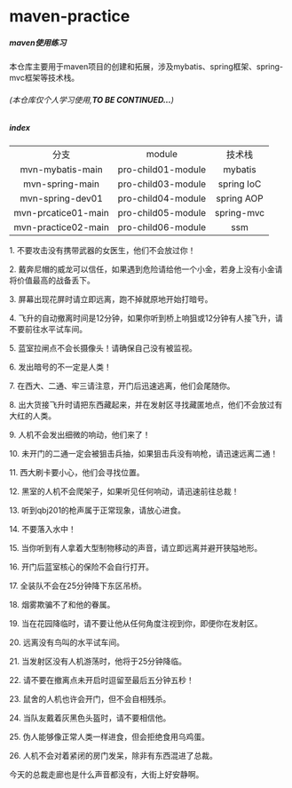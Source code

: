 # maven-practice

##### **maven使用练习**

本仓库主要用于maven项目的创建和拓展，涉及mybatis、spring框架、spring-mvc框架等技术栈。

###### (本仓库仅个人学习使用,**TO BE CONTINUED...**)

##### **index**

<table style="text-align: center">
    <tr>
        <td>分支</td>
        <td>module</td>
        <td>技术栈</td>
    </tr>
        <tr>
        <td>mvn-mybatis-main</td>
        <td>pro-child01-module</td>
        <td>mybatis</td>
    </tr>
    <tr>
        <td>mvn-spring-main</td>
        <td>pro-child03-module</td>
        <td>spring IoC</td>
    </tr>
    <tr>
        <td>mvn-spring-dev01</td>
        <td>pro-child04-module</td>
        <td>spring AOP</td>
    </tr>
    <tr>
        <td>mvn-prcatice01-main</td>
        <td>pro-child05-module</td>
        <td>spring-mvc</td>
    </tr>
    <tr>
        <td>mvn-practice02-main</td>
        <td>pro-child06-module</td>
        <td>ssm</td>
    </tr>
    
</table>
1. 不要攻击没有携带武器的女医生，他们不会放过你！
 
2. 戴奔尼帽的威龙可以信任，如果遇到危险请给他一个小金，若身上没有小金请将价值最高的战备丢下。
 
3. 屏幕出现花屏时请立即远离，跑不掉就原地开始打暗号。
 
4. 飞升的自动撤离时间是12分钟，如果你听到桥上响狙或12分钟有人接飞升，请不要前往水平试车间。
 
5. 蓝室拉闸点不会长摄像头！请确保自己没有被监视。
 
6. 发出暗号的不一定是人类！
 
7. 在西大、二通、牢三请注意，开门后迅速逃离，他们会尾随你。
 
8. 出大货接飞升时请把东西藏起来，并在发射区寻找藏匿地点，他们不会放过有大红的人类。
 
9. 人机不会发出细微的响动，他们来了！
 
10. 未开门的二通一定会被狙击兵抽，如果狙击兵没有响枪，请迅速远离二通！
 
11. 西大刷卡要小心，他们会寻找位置。
 
12. 黑室的人机不会爬架子，如果听见任何响动，请迅速前往总裁！
 
13. 听到qbj201的枪声属于正常现象，请放心进食。
 
14. 不要落入水中！
 
15. 当你听到有人拿着大型制物移动的声音，请立即远离并避开狭隘地形。
 
16. 开门后蓝室核心的保险不会自行打开。
 
17. 全装队不会在25分钟降下东区吊桥。
 
18. 烟雾欺骗不了和他的眷属。
 
19. 当在花园降临时，请不要让他从任何角度注视到你，即便你在发射区。
 
20. 远离没有鸟叫的水平试车间。
 
21. 当发射区没有人机游荡时，他将于25分钟降临。
 
22. 请不要在撤离点未开启时逗留至最后五分钟五秒！
 
23. 鼠舍的人机也许会开门，但不会自相残杀。
 
24. 当队友戴着灰黑色头盔时，请不要相信他。
 
25. 伪人能够像正常人类一样进食，但会拒绝食用乌鸡蛋。
 
26. 人机不会对着紧闭的房门发呆，除非有东西混进了总裁。
 
今天的总裁走廊也是什么声音都没有，大街上好安静啊。